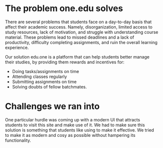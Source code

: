 

# The problem one.edu solves
There are several problems that students face on a day-to-day basis that affect their academic success.
Namely, disorganization, limited access to study resources, lack of motivation, and struggle with understanding course material. These problems lead to missed deadlines and a lack of productivity, difficulty completing assignments, and ruin the overall learning experience.

Our solution edu.one is a platform that can help students better manage their studies, by providing them rewards and incentives for:
- Doing tasks/assignments on time
- Attending classes regularly
- Submitting assignments on time
- Solving doubts of fellow batchmates.

# Challenges we ran into
One particular hurdle was coming up with a modern UI that attracts students to visit this site and make use of it. We had to make sure this solution is something that students like using to make it effective. We tried to make it as modern and cosy as possible without hampering its functionality.
